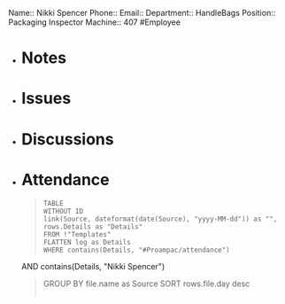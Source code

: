 Name:: Nikki Spencer
Phone:: 
Email:: 
Department:: HandleBags
Position:: Packaging Inspector
Machine:: 407
#Employee
- # Notes
- # Issues
- # Discussions
- # Attendance
  
  > ```dataview
  > TABLE
  > WITHOUT ID
  > link(Source, dateformat(date(Source), "yyyy-MM-dd")) as "",
  > rows.Details as "Details"
  > FROM !"Templates"
  > FLATTEN log as Details
  > WHERE contains(Details, "#Proampac/attendance")
   AND contains(Details, "Nikki Spencer")
  > GROUP BY file.name as Source
  > SORT rows.file.day desc
  > ```